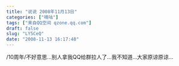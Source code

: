 ```yaml
---
title: "说说 2008年11月13日"
categories: ["嘀咕"]
tags: ["来自QQ空间 qzone.qq.com"]
draft: false
slug: "LY5CeQ"
date: "2008-11-13 16:17:48"
---
```


/10周年/不好意思...别人拿我QQ给群拉人了...我不知道...大家原谅原谅...

